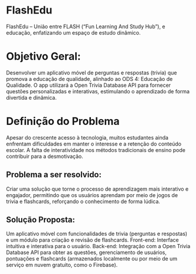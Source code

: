 # FlashEdu
FlashEdu – União entre FLASH (“Fun Learning And Study Hub”), e educação, enfatizando um espaço de estudo dinâmico.

# Objetivo Geral:
Desenvolver um aplicativo móvel de perguntas e respostas (trivia) que promova a educação de qualidade, alinhado ao ODS 4: Educação de Qualidade. O app utilizará a Open Trivia Database API para fornecer questões personalizadas e interativas, estimulando o aprendizado de forma divertida e dinâmica.

# Definição do Problema
Apesar do crescente acesso à tecnologia, muitos estudantes ainda enfrentam dificuldades em manter o interesse e a retenção do conteúdo escolar. A falta de interatividade nos métodos tradicionais de ensino pode contribuir para a desmotivação.
## Problema a ser resolvido:
Criar uma solução que torne o processo de aprendizagem mais interativo e engajador, permitindo que os usuários aprendam por meio de jogos de trivia e flashcards, reforçando o conhecimento de forma lúdica.

## Solução Proposta:
Um aplicativo móvel com funcionalidades de trivia (perguntas e respostas) e um módulo para criação e revisão de flashcards.
Front-end: Interface intuitiva e interativa para o usuário.
Back-end: Integração com a Open Trivia Database API para obter as questões, gerenciamento de usuários, pontuações e flashcards (armazenados localmente ou por meio de um serviço em nuvem gratuito, como o Firebase).
